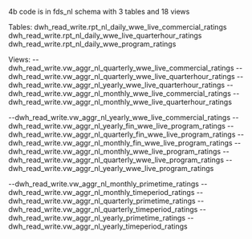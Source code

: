 4b code is in fds_nl schema with 3 tables and 18 views

Tables:
dwh_read_write.rpt_nl_daily_wwe_live_commercial_ratings
dwh_read_write.rpt_nl_daily_wwe_live_quarterhour_ratings
dwh_read_write.rpt_nl_daily_wwe_program_ratings

Views:
--dwh_read_write.vw_aggr_nl_quarterly_wwe_live_commercial_ratings
--dwh_read_write.vw_aggr_nl_quarterly_wwe_live_quarterhour_ratings
--dwh_read_write.vw_aggr_nl_yearly_wwe_live_quarterhour_ratings
--dwh_read_write.vw_aggr_nl_monthly_wwe_live_commercial_ratings
--dwh_read_write.vw_aggr_nl_monthly_wwe_live_quarterhour_ratings


--dwh_read_write.vw_aggr_nl_yearly_wwe_live_commercial_ratings
--dwh_read_write.vw_aggr_nl_yearly_fin_wwe_live_program_ratings
--dwh_read_write.vw_aggr_nl_quarterly_fin_wwe_live_program_ratings
--dwh_read_write.vw_aggr_nl_monthly_fin_wwe_live_program_ratings
--dwh_read_write.vw_aggr_nl_monthly_wwe_live_program_ratings
--dwh_read_write.vw_aggr_nl_quarterly_wwe_live_program_ratings
--dwh_read_write.vw_aggr_nl_yearly_wwe_live_program_ratings 


--dwh_read_write.vw_aggr_nl_monthly_primetime_ratings
--dwh_read_write.vw_aggr_nl_monthly_timeperiod_ratings
--dwh_read_write.vw_aggr_nl_quarterly_primetime_ratings
--dwh_read_write.vw_aggr_nl_quarterly_timeperiod_ratings
--dwh_read_write.vw_aggr_nl_yearly_primetime_ratings
--dwh_read_write.vw_aggr_nl_yearly_timeperiod_ratings